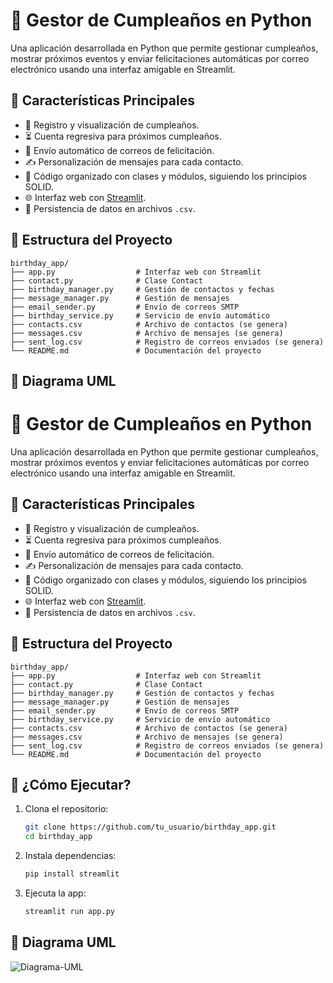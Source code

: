 # 🎉 Gestor de Cumpleaños en Python

Una aplicación desarrollada en Python que permite gestionar cumpleaños, mostrar próximos eventos y enviar felicitaciones automáticas por correo electrónico usando una interfaz amigable en Streamlit.

## 📌 Características Principales

- 📅 Registro y visualización de cumpleaños.
- ⏳ Cuenta regresiva para próximos cumpleaños.
- 💌 Envío automático de correos de felicitación.
- ✍️ Personalización de mensajes para cada contacto.
- 🧠 Código organizado con clases y módulos, siguiendo los principios SOLID.
- 🌐 Interfaz web con [Streamlit](https://streamlit.io/).
- 💾 Persistencia de datos en archivos `.csv`.

## 📂 Estructura del Proyecto

```
birthday_app/
├── app.py                  # Interfaz web con Streamlit
├── contact.py              # Clase Contact
├── birthday_manager.py     # Gestión de contactos y fechas
├── message_manager.py      # Gestión de mensajes
├── email_sender.py         # Envío de correos SMTP
├── birthday_service.py     # Servicio de envío automático
├── contacts.csv            # Archivo de contactos (se genera)
├── messages.csv            # Archivo de mensajes (se genera)
├── sent_log.csv            # Registro de correos enviados (se genera)
└── README.md               # Documentación del proyecto
```


## 🧩 Diagrama UML

# 🎉 Gestor de Cumpleaños en Python

Una aplicación desarrollada en Python que permite gestionar cumpleaños, mostrar próximos eventos y enviar felicitaciones automáticas por correo electrónico usando una interfaz amigable en Streamlit.

## 📌 Características Principales

- 📅 Registro y visualización de cumpleaños.
- ⏳ Cuenta regresiva para próximos cumpleaños.
- 💌 Envío automático de correos de felicitación.
- ✍️ Personalización de mensajes para cada contacto.
- 🧠 Código organizado con clases y módulos, siguiendo los principios SOLID.
- 🌐 Interfaz web con [Streamlit](https://streamlit.io/).
- 💾 Persistencia de datos en archivos `.csv`.

## 📂 Estructura del Proyecto

```
birthday_app/
├── app.py                  # Interfaz web con Streamlit
├── contact.py              # Clase Contact
├── birthday_manager.py     # Gestión de contactos y fechas
├── message_manager.py      # Gestión de mensajes
├── email_sender.py         # Envío de correos SMTP
├── birthday_service.py     # Servicio de envío automático
├── contacts.csv            # Archivo de contactos (se genera)
├── messages.csv            # Archivo de mensajes (se genera)
├── sent_log.csv            # Registro de correos enviados (se genera)
└── README.md               # Documentación del proyecto
```

## 🚀 ¿Cómo Ejecutar?

1. Clona el repositorio:

   ```bash
   git clone https://github.com/tu_usuario/birthday_app.git
   cd birthday_app
   ```

2. Instala dependencias:

   ```bash
   pip install streamlit
   ```

3. Ejecuta la app:

   ```bash
   streamlit run app.py
   ```

## 🧩 Diagrama UML
![Diagrama-UML](https://github.com/user-attachments/assets/5b763067-e16a-4bc0-808a-03d5731d95fc)




